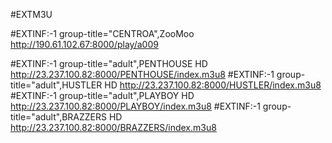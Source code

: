 #EXTM3U


#EXTINF:-1 group-title="CENTROA",ZooMoo
http://190.61.102.67:8000/play/a009

#EXTINF:-1 group-title="adult",PENTHOUSE HD
http://23.237.100.82:8000/PENTHOUSE/index.m3u8
#EXTINF:-1 group-title="adult",HUSTLER HD
http://23.237.100.82:8000/HUSTLER/index.m3u8
#EXTINF:-1 group-title="adult",PLAYBOY HD
http://23.237.100.82:8000/PLAYBOY/index.m3u8
#EXTINF:-1 group-title="adult",BRAZZERS HD
http://23.237.100.82:8000/BRAZZERS/index.m3u8
